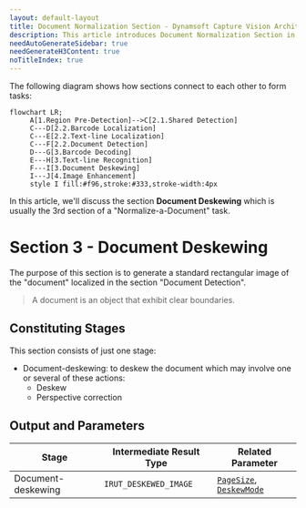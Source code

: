 ```yaml
---
layout: default-layout
title: Document Normalization Section - Dynamsoft Capture Vision Architecture
description: This article introduces Document Normalization Section in the Dynamsoft Capture Vision architecture.
needAutoGenerateSidebar: true
needGenerateH3Content: true
noTitleIndex: true
---
```


The following diagram shows how sections connect to each other to form tasks:

```mermaid
flowchart LR;
     A[1.Region Pre-Detection]-->C[2.1.Shared Detection]
     C---D[2.2.Barcode Localization]
     C---E[2.2.Text-line Localization]
     C---F[2.2.Document Detection]
     D---G[3.Barcode Decoding]
     E---H[3.Text-line Recognition]
     F---I[3.Document Deskewing]
     I---J[4.Image Enhancement]
     style I fill:#f96,stroke:#333,stroke-width:4px
```

In this article, we'll discuss the section **Document Deskewing** which is usually the 3rd section of a "Normalize-a-Document" task.

# Section 3 - Document Deskewing

The purpose of this section is to generate a standard rectangular image of the "document" localized in the section "Document Detection".

> A document is an object that exhibit clear boundaries.

## Constituting Stages

This section consists of just one stage:

- Document-deskewing: to deskew the document which may involve one or several of these actions:
  - Deskew
  - Perspective correction

## Output and Parameters

| Stage | Intermediate Result Type | Related Parameter |
| ----- | ------------------------ | ----------------- |
| Document-deskewing | `IRUT_DESKEWED_IMAGE`  | [`PageSize`](../../parameters/reference/document-normalizer-task-settings/page-size.md), [`DeskewMode`](../../parameters/reference/document-normalizer-task-settings/deskew-mode.md) |
